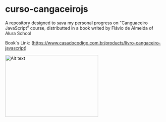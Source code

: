 # curso-cangaceirojs
A repository designed to sava my personal progress on "Canguaceiro JavaScript" course, distributted in a book writed by Flávio de Almeida of Alura School

Book´s Link: (https://www.casadocodigo.com.br/products/livro-cangaceiro-javascript)

<img src="https://m.media-amazon.com/images/I/71c3Vy1t8OL._UF894,1000_QL80_.jpg" alt="Alt text" width="300" height="200">
